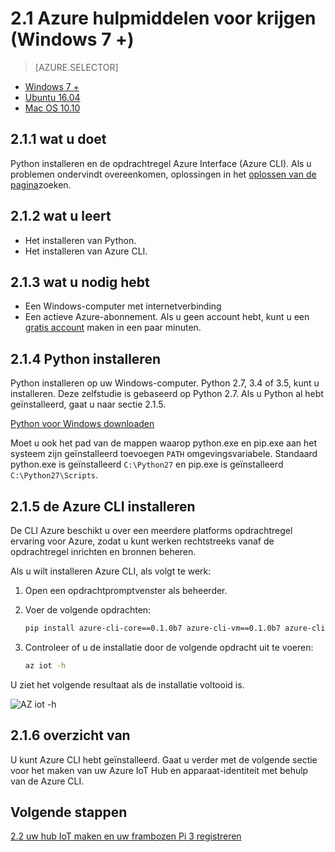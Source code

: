 <properties
 pageTitle="Azure hulpmiddelen voor krijgen (Windows 7 +) | Microsoft Azure"
 description="Installeer Python en Azure opdrachtregel-Interface (Azure CLI) op Windows 7 en nieuwere versies."
 services="iot-hub"
 documentationCenter=""
 authors="shizn"
 manager="timlt"
 tags=""
 keywords=""/>

<tags
 ms.service="iot-hub"
 ms.devlang="multiple"
 ms.topic="article"
 ms.tgt_pltfrm="na"
 ms.workload="na"
 ms.date="10/21/2016"
 ms.author="xshi"/>

# <a name="21-get-azure-tools-windows-7-"></a>2.1 Azure hulpmiddelen voor krijgen (Windows 7 +)

> [AZURE.SELECTOR]
- [Windows 7 +](iot-hub-raspberry-pi-kit-node-lesson2-get-azure-tools-win32.md)
- [Ubuntu 16.04](iot-hub-raspberry-pi-kit-node-lesson2-get-azure-tools-ubuntu.md)
- [Mac OS 10.10](iot-hub-raspberry-pi-kit-node-lesson2-get-azure-tools-mac.md)

## <a name="211-what-you-will-do"></a>2.1.1 wat u doet

Python installeren en de opdrachtregel Azure Interface (Azure CLI). Als u problemen ondervindt overeenkomen, oplossingen in het [oplossen van de pagina](iot-hub-raspberry-pi-kit-node-troubleshooting.md)zoeken.

## <a name="212-what-you-will-learn"></a>2.1.2 wat u leert

- Het installeren van Python.
- Het installeren van Azure CLI.

## <a name="213-what-you-need"></a>2.1.3 wat u nodig hebt

- Een Windows-computer met internetverbinding
- Een actieve Azure-abonnement. Als u geen account hebt, kunt u een [gratis account](https://azure.microsoft.com/free/) maken in een paar minuten.

## <a name="214-install-python"></a>2.1.4 Python installeren

Python installeren op uw Windows-computer. Python 2.7, 3.4 of 3.5, kunt u installeren. Deze zelfstudie is gebaseerd op Python 2.7. Als u Python al hebt geïnstalleerd, gaat u naar sectie 2.1.5.

[Python voor Windows downloaden](https://www.python.org/downloads/)

Moet u ook het pad van de mappen waarop python.exe en pip.exe aan het systeem zijn geïnstalleerd toevoegen `PATH` omgevingsvariabele. Standaard python.exe is geïnstalleerd `C:\Python27` en pip.exe is geïnstalleerd `C:\Python27\Scripts`.

## <a name="215-install-the-azure-cli"></a>2.1.5 de Azure CLI installeren

De CLI Azure beschikt u over een meerdere platforms opdrachtregel ervaring voor Azure, zodat u kunt werken rechtstreeks vanaf de opdrachtregel inrichten en bronnen beheren.

Als u wilt installeren Azure CLI, als volgt te werk:

1. Open een opdrachtpromptvenster als beheerder.
2. Voer de volgende opdrachten:

    ```bash
    pip install azure-cli-core==0.1.0b7 azure-cli-vm==0.1.0b7 azure-cli-storage==0.1.0b7 azure-cli-role==0.1.0b7 azure-cli-resource==0.1.0b7 azure-cli-profile==0.1.0b7 azure-cli-network==0.1.0b7 azure-cli-iot==0.1.0b7 azure-cli-feedback==0.1.0b7 azure-cli-configure==0.1.0b7 azure-cli-component==0.1.0b7 azure-cli==0.1.0b7
    ```
3. Controleer of u de installatie door de volgende opdracht uit te voeren:

    ```bash
    az iot -h
    ```

U ziet het volgende resultaat als de installatie voltooid is.

![AZ iot -h](media/iot-hub-raspberry-pi-lessons/lesson2/az_iot_help_win.png)

## <a name="216-summary"></a>2.1.6 overzicht van

U kunt Azure CLI hebt geïnstalleerd. Gaat u verder met de volgende sectie voor het maken van uw Azure IoT Hub en apparaat-identiteit met behulp van de Azure CLI.

## <a name="next-steps"></a>Volgende stappen

[2.2 uw hub IoT maken en uw frambozen Pi 3 registreren](iot-hub-raspberry-pi-kit-node-lesson2-prepare-azure-iot-hub.md)
